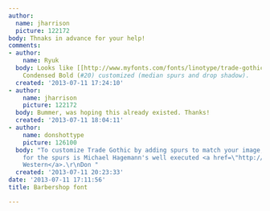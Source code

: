 ```yaml
---
author:
  name: jharrison
  picture: 122172
body: Thnaks in advance for your help!
comments:
- author:
    name: Ryuk
  body: Looks like [[http://www.myfonts.com/fonts/linotype/trade-gothic|Trade Gothic]]
    Condensed Bold (#20) customized (median spurs and drop shadow).
  created: '2013-07-11 17:24:10'
- author:
    name: jharrison
    picture: 122172
  body: Bummer, was hoping this already existed. Thanks!
  created: '2013-07-11 18:04:11'
- author:
    name: donshottype
    picture: 126100
  body: "To customize Trade Gothic by adding spurs to match your image,  a good model
    for the spurs is Michael Hagemann's well executed <a href=\"http://www.myfonts.com/fonts/fontmesa/cowboy-western/\">Cowboy
    Western</a>.\r\nDon "
  created: '2013-07-11 20:23:33'
date: '2013-07-11 17:11:56'
title: Barbershop font

---
```

